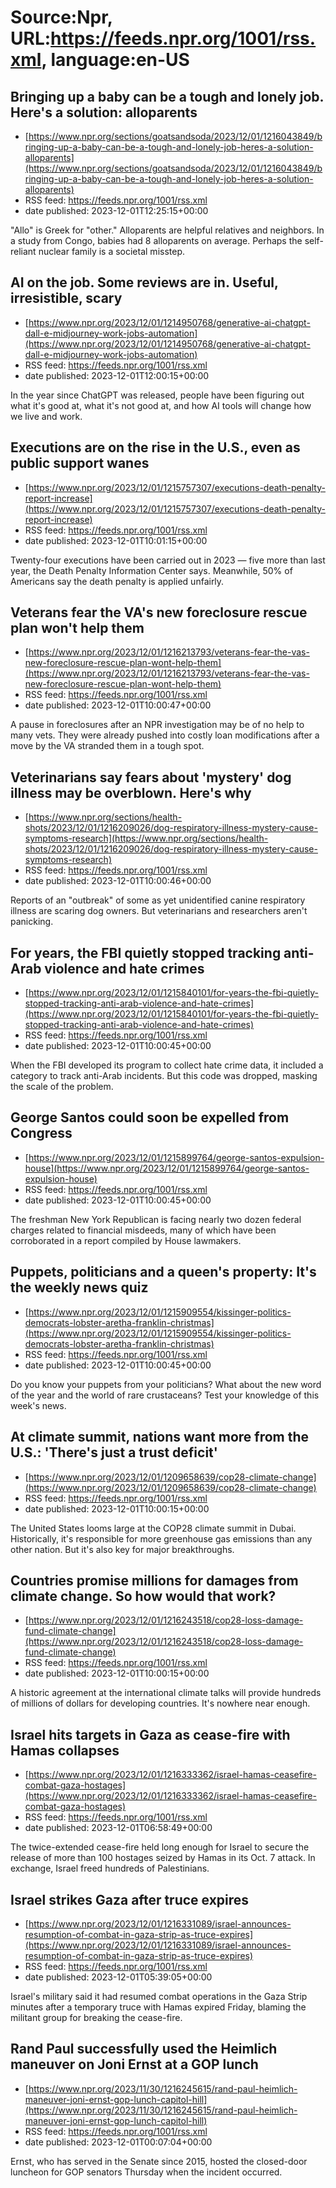 # Source:Npr, URL:https://feeds.npr.org/1001/rss.xml, language:en-US

## Bringing up a baby can be a tough and lonely job. Here's a solution: alloparents
 - [https://www.npr.org/sections/goatsandsoda/2023/12/01/1216043849/bringing-up-a-baby-can-be-a-tough-and-lonely-job-heres-a-solution-alloparents](https://www.npr.org/sections/goatsandsoda/2023/12/01/1216043849/bringing-up-a-baby-can-be-a-tough-and-lonely-job-heres-a-solution-alloparents)
 - RSS feed: https://feeds.npr.org/1001/rss.xml
 - date published: 2023-12-01T12:25:15+00:00

"Allo" is Greek for "other." Alloparents are helpful relatives and neighbors. In a study from Congo, babies had 8 alloparents on average. Perhaps the self-reliant nuclear family is a societal misstep.

## AI on the job. Some reviews are in. Useful, irresistible, scary
 - [https://www.npr.org/2023/12/01/1214950768/generative-ai-chatgpt-dall-e-midjourney-work-jobs-automation](https://www.npr.org/2023/12/01/1214950768/generative-ai-chatgpt-dall-e-midjourney-work-jobs-automation)
 - RSS feed: https://feeds.npr.org/1001/rss.xml
 - date published: 2023-12-01T12:00:15+00:00

In the year since ChatGPT was released, people have been figuring out what it's good at, what it's not good at, and how AI tools will change how we live and work.

## Executions are on the rise in the U.S., even as public support wanes
 - [https://www.npr.org/2023/12/01/1215757307/executions-death-penalty-report-increase](https://www.npr.org/2023/12/01/1215757307/executions-death-penalty-report-increase)
 - RSS feed: https://feeds.npr.org/1001/rss.xml
 - date published: 2023-12-01T10:01:15+00:00

Twenty-four executions have been carried out in 2023 — five more than last year, the Death Penalty Information Center says. Meanwhile, 50% of Americans say the death penalty is applied unfairly.

## Veterans fear the VA's new foreclosure rescue plan won't help them
 - [https://www.npr.org/2023/12/01/1216213793/veterans-fear-the-vas-new-foreclosure-rescue-plan-wont-help-them](https://www.npr.org/2023/12/01/1216213793/veterans-fear-the-vas-new-foreclosure-rescue-plan-wont-help-them)
 - RSS feed: https://feeds.npr.org/1001/rss.xml
 - date published: 2023-12-01T10:00:47+00:00

A pause in foreclosures after an NPR investigation may be of no help to many vets. They were already pushed into costly loan modifications after a move by the VA stranded them in a tough spot.

## Veterinarians say fears about 'mystery' dog illness may be overblown. Here's why
 - [https://www.npr.org/sections/health-shots/2023/12/01/1216209026/dog-respiratory-illness-mystery-cause-symptoms-research](https://www.npr.org/sections/health-shots/2023/12/01/1216209026/dog-respiratory-illness-mystery-cause-symptoms-research)
 - RSS feed: https://feeds.npr.org/1001/rss.xml
 - date published: 2023-12-01T10:00:46+00:00

Reports of an "outbreak" of some as yet unidentified canine respiratory illness are scaring dog owners. But veterinarians and researchers aren't panicking.

## For years, the FBI quietly stopped tracking anti-Arab violence and hate crimes
 - [https://www.npr.org/2023/12/01/1215840101/for-years-the-fbi-quietly-stopped-tracking-anti-arab-violence-and-hate-crimes](https://www.npr.org/2023/12/01/1215840101/for-years-the-fbi-quietly-stopped-tracking-anti-arab-violence-and-hate-crimes)
 - RSS feed: https://feeds.npr.org/1001/rss.xml
 - date published: 2023-12-01T10:00:45+00:00

When the FBI developed its program to collect hate crime data, it included a category to track anti-Arab incidents. But this code was dropped, masking the scale of the problem.

## George Santos could soon be expelled from Congress
 - [https://www.npr.org/2023/12/01/1215899764/george-santos-expulsion-house](https://www.npr.org/2023/12/01/1215899764/george-santos-expulsion-house)
 - RSS feed: https://feeds.npr.org/1001/rss.xml
 - date published: 2023-12-01T10:00:45+00:00

The freshman New York Republican is facing nearly two dozen federal charges related to financial misdeeds, many of which have been corroborated in a report compiled by House lawmakers.

## Puppets, politicians and a queen's property: It's the weekly news quiz
 - [https://www.npr.org/2023/12/01/1215909554/kissinger-politics-democrats-lobster-aretha-franklin-christmas](https://www.npr.org/2023/12/01/1215909554/kissinger-politics-democrats-lobster-aretha-franklin-christmas)
 - RSS feed: https://feeds.npr.org/1001/rss.xml
 - date published: 2023-12-01T10:00:45+00:00

Do you know your puppets from your politicians? What about the new word of the year and the world of rare crustaceans? Test your knowledge of this week's news.

## At climate summit, nations want more from the U.S.: 'There's just a trust deficit'
 - [https://www.npr.org/2023/12/01/1209658639/cop28-climate-change](https://www.npr.org/2023/12/01/1209658639/cop28-climate-change)
 - RSS feed: https://feeds.npr.org/1001/rss.xml
 - date published: 2023-12-01T10:00:15+00:00

The United States looms large at the COP28 climate summit in Dubai. Historically, it's responsible for more greenhouse gas emissions than any other nation. But it's also key for major breakthroughs.

## Countries promise millions for damages from climate change. So how would that work?
 - [https://www.npr.org/2023/12/01/1216243518/cop28-loss-damage-fund-climate-change](https://www.npr.org/2023/12/01/1216243518/cop28-loss-damage-fund-climate-change)
 - RSS feed: https://feeds.npr.org/1001/rss.xml
 - date published: 2023-12-01T10:00:15+00:00

A historic agreement at the international climate talks will provide hundreds of millions of dollars for developing countries. It's nowhere near enough.

## Israel hits targets in Gaza as cease-fire with Hamas collapses
 - [https://www.npr.org/2023/12/01/1216333362/israel-hamas-ceasefire-combat-gaza-hostages](https://www.npr.org/2023/12/01/1216333362/israel-hamas-ceasefire-combat-gaza-hostages)
 - RSS feed: https://feeds.npr.org/1001/rss.xml
 - date published: 2023-12-01T06:58:49+00:00

The twice-extended cease-fire held long enough for Israel to secure the release of more than 100 hostages seized by Hamas in its Oct. 7 attack. In exchange, Israel freed hundreds of Palestinians.

## Israel strikes Gaza after truce expires
 - [https://www.npr.org/2023/12/01/1216331089/israel-announces-resumption-of-combat-in-gaza-strip-as-truce-expires](https://www.npr.org/2023/12/01/1216331089/israel-announces-resumption-of-combat-in-gaza-strip-as-truce-expires)
 - RSS feed: https://feeds.npr.org/1001/rss.xml
 - date published: 2023-12-01T05:39:05+00:00

Israel's military said it had resumed combat operations in the Gaza Strip minutes after a temporary truce with Hamas expired Friday, blaming the militant group for breaking the cease-fire.

## Rand Paul successfully used the Heimlich maneuver on Joni Ernst at a GOP lunch
 - [https://www.npr.org/2023/11/30/1216245615/rand-paul-heimlich-maneuver-joni-ernst-gop-lunch-capitol-hill](https://www.npr.org/2023/11/30/1216245615/rand-paul-heimlich-maneuver-joni-ernst-gop-lunch-capitol-hill)
 - RSS feed: https://feeds.npr.org/1001/rss.xml
 - date published: 2023-12-01T00:07:04+00:00

Ernst, who has served in the Senate since 2015, hosted the closed-door luncheon for GOP senators Thursday when the incident occurred.

